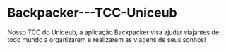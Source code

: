 # Backpacker---TCC-Uniceub
Nosso TCC do Uniceub, a aplicação Backpacker visa ajudar viajantes de todo mundo a organizarem e realizarem as viagens de seus sonhos!
